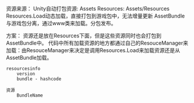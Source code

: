 



资源来源：
    Unity自动打包资源: Assets
    Resources: Assets/Resources
        Resources.Load动态加载，直接打包到游戏包中，无法增量更新
    AssetBundle
        与游戏包分离，通过www类来加载。分包发布。

方案：
    资源还是放在Resources下面，但是这些资源同时也会打包到AssetBundle中。
    代码中所有加载资源的地方都通过自己的ResouceManager来加载：由ResouceManager来决定是调用Resources.Load来加载资源还是从
    AssetBundle加载。
    
    resourcesinfo
        version
        bundle - hashcode
        
    资源
        BundleName
